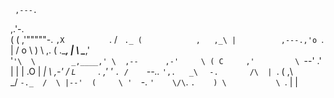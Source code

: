      ,---.
   ,.'-.   \
  ( ( ,'"""""-.
  `,X          `.
  /` `           `._
 (            ,   ,_\
 |          ,---.,'o `.
 |         / o   \     )
  \ ,.    (      .____,
   \| \    \____,'     \
 '`'\  \        _,____,'
 \  ,--      ,-'     \
   ( C     ,'         \
    `--'  .'           |
      |   |         .O |
    __|    \        ,-'_
   / `L     `._  _,'  ' `.
  /    `--.._  `',.   _\  `
  `-.       /\  | `. ( ,\  \
 _/  `-._  /  \ |--'  (     \
'  `-.   `'    \/\`.   `.    )
      \           \ `.  |    |
